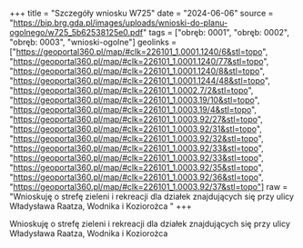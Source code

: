 +++
title = "Szczegóły wniosku W725"
date = "2024-06-06"
source = "https://bip.brg.gda.pl/images/uploads/wnioski-do-planu-ogolnego/w725_5b62538125e0.pdf"
tags = ["obręb: 0001", "obręb: 0002", "obręb: 0003", "wnioski-ogolne"]
geolinks = ["https://geoportal360.pl/map/#clk=226101_1.0001.1240/6&stl=topo", "https://geoportal360.pl/map/#clk=226101_1.0001.1240/77&stl=topo", "https://geoportal360.pl/map/#clk=226101_1.0001.1240/8&stl=topo", "https://geoportal360.pl/map/#clk=226101_1.0001.1244/48&stl=topo", "https://geoportal360.pl/map/#clk=226101_1.0002.7/2&stl=topo", "https://geoportal360.pl/map/#clk=226101_1.0003.19/10&stl=topo", "https://geoportal360.pl/map/#clk=226101_1.0003.19/4&stl=topo", "https://geoportal360.pl/map/#clk=226101_1.0003.92/27&stl=topo", "https://geoportal360.pl/map/#clk=226101_1.0003.92/31&stl=topo", "https://geoportal360.pl/map/#clk=226101_1.0003.92/32&stl=topo", "https://geoportal360.pl/map/#clk=226101_1.0003.92/33&stl=topo", "https://geoportal360.pl/map/#clk=226101_1.0003.92/33&stl=topo", "https://geoportal360.pl/map/#clk=226101_1.0003.92/35&stl=topo", "https://geoportal360.pl/map/#clk=226101_1.0003.92/36&stl=topo", "https://geoportal360.pl/map/#clk=226101_1.0003.92/37&stl=topo"]
raw = "Wnioskuję o strefę zieleni i rekreacji dla działek znajdujących się przy ulicy Władysława Raatza, Wodnika i Koziorożca "
+++

Wnioskuję o strefę zieleni i rekreacji dla działek znajdujących się przy ulicy
Władysława Raatza, Wodnika i Koziorożca



